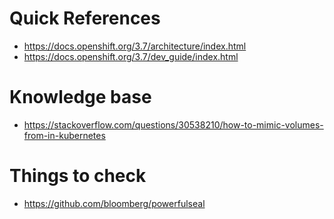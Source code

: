 # Quick References
- https://docs.openshift.org/3.7/architecture/index.html
- https://docs.openshift.org/3.7/dev_guide/index.html

# Knowledge base
- https://stackoverflow.com/questions/30538210/how-to-mimic-volumes-from-in-kubernetes


# Things to check
- https://github.com/bloomberg/powerfulseal
